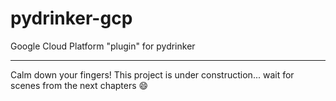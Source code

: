 # pydrinker-gcp
Google Cloud Platform "plugin" for pydrinker 

---

Calm down your fingers! This project is under construction... wait for scenes from the next chapters :smile:
